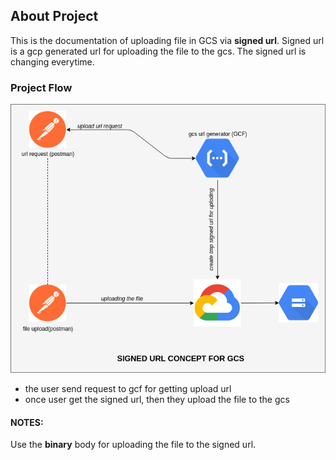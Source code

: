 ## About Project
This is the documentation of uploading file in GCS via **signed url**. Signed url is a gcp generated url for uploading the file to the gcs. The signed url is changing everytime.


### Project Flow
![](gcs_signed_url.png)

- the user send request to gcf for getting upload url
- once user get the signed url, then they upload the file to the gcs


#### NOTES:
Use the **binary** body for uploading the file to the signed url.
